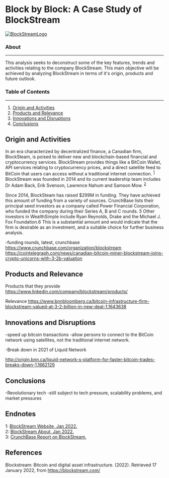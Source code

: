 # Block by Block: A Case Study of BlockStream

[![BlockStreamLogo](https://github.com/benjaminweymouth/Blockchain-Work/blob/main/Resources/blockstreamlogo2.png)]()

### About ###
-----------------------------
This analysis seeks to deconstruct some of the key features, trends and activities relating to the company BlockStream. This main objective will be achieved by analyzing BlockStream in terms of it's origin, products and future outlook. 

### Table of Contents ### 
-----------------------------
1. [Origin and Activities](#origin-and-activities) 
2. [Products and Relevance](#products-and-relevance) 
4. [Innovations and Disruptions](#innovations-and-disruptions) 
5. [Conclusions](#conclusions)

## Origin and Activities

In an era characterized by decentralized finance, a Canadian firm, BlockSteam, is poised to deliver new and blockchain-based financial and cryptocurrency services. BlockStream provides things like a BitCoin Wallet, API services relating to cryptocurrency prices, and a direct satellite feed to BitCoin that users can access without a traditional internet connection. <sup>[1](#myendnote1)</sup> BlockStream was founded in 2014 and its current leadership team includes Dr Adam Back, Erik Svenson, Lawrence Nahum and Samson Mow. <sup>[2](#myendnote2)</sup>

Since 2014, BlockSteam has raised $299M in funding. They have achieved this amount of funding from a variety of sources. CrunchBase lists their principal seed investors as a company called Power Financial Corporation, who funded the company during their Series A, B and C rounds. 5 Other investors in WealthSimple include Ryan Reynolds, Drake and the Michael J. Fox Foundation.6 This is a substantial amount and would indicate that the firm is desirable as an investment, and a suitable choice for further business analysis.



-funding rounds, latest, crunchbase 
https://www.crunchbase.com/organization/blockstream
https://cointelegraph.com/news/canadian-bitcoin-miner-blockstream-joins-crypto-unicorns-with-3-2b-valuation

## Products and Relevance
 
Products that they provide 
https://www.linkedin.com/company/blockstream/products/

Relevance
https://www.bnnbloomberg.ca/bitcoin-infrastructure-firm-blockstream-valued-at-3-2-billion-in-new-deal-1.1643638

## Innovations and Disruptions
-speed up bitcoin transactions 
-allow persons to connect to the BitCoin network using satellites, not the traditional internet network. 

-Break down in 2021 of Liquid Network 

http://origin.bnn.ca/liquid-network-s-platform-for-faster-bitcoin-trades-breaks-down-1.1662129



## Conclusions
-Revolutionary tech
-still subject to tech pressure, scalability problems, and market pressures 

## Endnotes
<a name="myendnote1">1</a>: [BlockStream Website, Jan 2022.](https://blockstream.com/) <br/>
<a name="myendnote2">2</a>: [BlockStream About, Jan 2022.](https://blockstream.com/about/) <br/>
<a name="myendnote3">3</a>: [CrunchBase Report on BlockStream.]( https://www.crunchbase.com/organization/blockstream/company_financials) <br/>


## References 

Blockstream: Bitcoin and digital asset infrastructure. (2022). Retrieved 17 January 2022, from https://blockstream.com/

